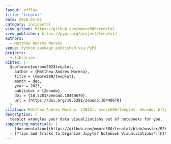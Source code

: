 ```yaml
---
layout: efflux
title: "teeplot"
date: 2020-01-01
category: incidental
view_github: https://github.com/mmore500/teeplot
view_publisher: https://pypi.org/project/teeplot/
authors:
  - Matthew Andres Moreno
venue: Python package published via PyPI
projects:
  - libraries
bibtex: |-
  @software{moreno2023teeplot,
    author = {Matthew Andres Moreno},
    title = {mmore500/teeplot},
    month = dec,
    year = 2023,
    publisher = {Zenodo},
    doi = {10.5281/zenodo.10440670},
    url = {https://doi.org/10.5281/zenodo.10440670}
  }
citation: Matthew Andres Moreno. (2023). mmore500/teeplot. Zenodo. https://doi.org/10.5281/zenodo.10440670
description: |
  teeplot wrangles your data visualizations out of notebooks for you.
supporting_materials: |
  - [documentation](https://github.com/mmore500/teeplot/blob/master/README.rst)
  - [*Tips and Tricks to Organize Jupyter Notebook Visualizations*](https://towardsdatascience.com/an-easier-way-to-wrangle-jupyter-notebook-visualizations-620a86cd9279?source=friends_link&sk=6eca2ac2110dce5a903f1511227dae17), [article via towards data science](https://medium.com/towards-data-science)
---
```

